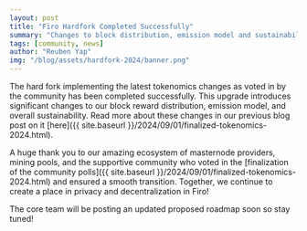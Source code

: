 ```yaml
---
layout: post
title: "Firo Hardfork Completed Successfully"
summary: "Changes to block distribution, emission model and sustainability"
tags: [community, news]
author: "Reuben Yap"
img: "/blog/assets/hardfork-2024/banner.png"
---
```

The hard fork implementing the latest tokenomics changes as voted in by the community has been completed successfully. This upgrade introduces significant changes to our block reward distribution, emission model, and overall sustainability. Read more about these changes in our previous blog post on it [here]({{ site.baseurl }}/2024/09/01/finalized-tokenomics-2024.html).

A huge thank you to our amazing ecosystem of masternode providers, mining pools, and the supportive community who voted in the [finalization of the community polls]({{ site.baseurl }}/2024/09/01/finalized-tokenomics-2024.html) and ensured a smooth transition. Together, we continue to create a place in privacy and decentralization in Firo!

The core team will be posting an updated proposed roadmap soon so stay tuned!
